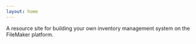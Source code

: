 ```yaml
---
layout: home
---
```

A resource site for building your own inventory management system on the FileMaker platform.
